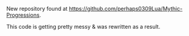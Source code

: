 New repository found at https://github.com/perhaps0309Lua/Mythic-Progressions.

This code is getting pretty messy & was rewritten as a result.
